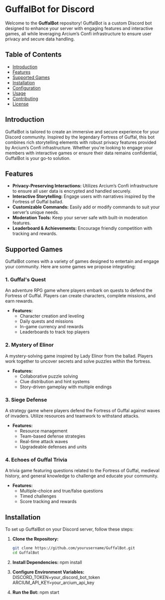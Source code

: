 # GuffalBot for Discord

Welcome to the **GuffalBot** repository! GuffalBot is a custom Discord bot designed to enhance your server with engaging features and interactive games, all while leveraging Arcium’s Confi infrastructure to ensure user privacy and secure data handling.

## Table of Contents

- [Introduction](#introduction)
- [Features](#features)
- [Supported Games](#supported-games)
- [Installation](#installation)
- [Configuration](#configuration)
- [Usage](#usage)
- [Contributing](#contributing)
- [License](#license)

## Introduction

GuffalBot is tailored to create an immersive and secure experience for your Discord community. Inspired by the legendary Fortress of Guffal, this bot combines rich storytelling elements with robust privacy features provided by Arcium’s Confi infrastructure. Whether you're looking to engage your members with interactive games or ensure their data remains confidential, GuffalBot is your go-to solution.

## Features

- **Privacy-Preserving Interactions:** Utilizes Arcium’s Confi infrastructure to ensure all user data is encrypted and handled securely.
- **Interactive Storytelling:** Engage users with narratives inspired by the Fortress of Guffal ballad.
- **Customizable Commands:** Easily add or modify commands to suit your server’s unique needs.
- **Moderation Tools:** Keep your server safe with built-in moderation features.
- **Leaderboard & Achievements:** Encourage friendly competition with tracking and rewards.

## Supported Games

GuffalBot comes with a variety of games designed to entertain and engage your community. Here are some games we propose integrating:

### 1. **Guffal's Quest**

An adventure RPG game where players embark on quests to defend the Fortress of Guffal. Players can create characters, complete missions, and earn rewards.

- **Features:**
  - Character creation and leveling
  - Daily quests and missions
  - In-game currency and rewards
  - Leaderboards to track top players

### 2. **Mystery of Elinor**

A mystery-solving game inspired by Lady Elinor from the ballad. Players work together to uncover secrets and solve puzzles within the fortress.

- **Features:**
  - Collaborative puzzle solving
  - Clue distribution and hint systems
  - Story-driven gameplay with multiple endings

### 3. **Siege Defense**

A strategy game where players defend the Fortress of Guffal against waves of invaders. Utilize resources and teamwork to withstand attacks.

- **Features:**
  - Resource management
  - Team-based defense strategies
  - Real-time attack waves
  - Upgradeable defenses and units

### 4. **Echoes of Guffal Trivia**

A trivia game featuring questions related to the Fortress of Guffal, medieval history, and general knowledge to challenge and educate your community.

- **Features:**
  - Multiple-choice and true/false questions
  - Timed challenges
  - Score tracking and rewards

## Installation

To set up GuffalBot on your Discord server, follow these steps:

1. **Clone the Repository:**

   ```bash
   git clone https://github.com/yourusername/GuffalBot.git
   cd GuffalBot
2. **Install Dependencies:**
   npm install
3. **Configure Environment Variables:**
  DISCORD_TOKEN=your_discord_bot_token
  ARCIUM_API_KEY=your_arcium_api_key
4. **Run the Bot:**
  npm start
